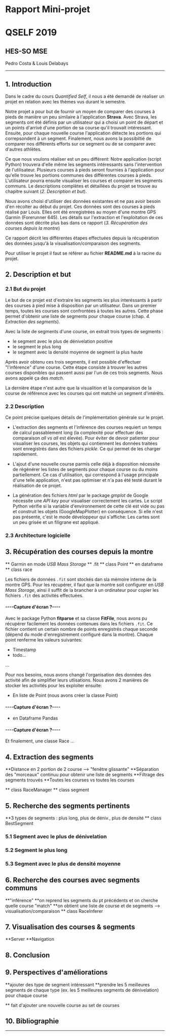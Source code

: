 # Rapport Mini-projet 
# QSELF 2019

## HES-SO MSE 


Pedro Costa & Louis Delabays

---

## 1. Introduction

Dans le cadre du cours *Quantified Self*, il nous a été demandé de réaliser un projet en relation avec les thèmes vus durant le semestre. 

Notre projet a pour but de fournir un moyen de comparer des courses à pieds de manière un peu similaire à l'application **Strava**. Avec Strava, les segments ont été définis par un utilisateur qui a choisi un point de départ et un points d'arrivé d'une portion de sa course qu'il trouvait intéressant. Ensuite, pour chaque nouvelle course l'application détecte les portions qui correpsondent à un segment. Finalement, nous avons la possibiltié de comparer nos différents efforts sur ce segment ou de se comparer avec d'autres athlètes.

Ce que nous voulons réaliser est un peu différent: Notre application (script Python) trouvera d'elle même les segments intéressants sans l'intervention de l'utilisateur. Plusieurs courses à pieds seront fournies à l'application pour qu'elle trouve les portions communes des différentes courses à pieds. L'utilisateur pourra ensuite visualiser les courses et comparer les segments communs. Le descriptions complètes et détaillées du projet se trouve au chapitre suivant (*2. Description et but*).

Nous avons choisi d'utiliser des données existantes et ne pas avoir besoin d'en récolter au début du projet. Ces données sont des courses à pieds réalisé par Louis. Elles ont été enregistrées au moyen d'une montre GPS Garmin (Forerunner 645). Les détails sur l'extraction et l'exploitation de ces données sont décrite plus bas dans ce rapport (*3. Récupération des courses depuis la montre*)

Ce rapport décrit les différentes étapes effectuées depuis la récupération des données jusqu'à la visualisation/comparaison des segments.

Pour utiliser le projet il faut se référer au fichier **README.md** à la racine du projet.

## 2. Description et but

### 2.1 But du projet

Le but de ce projet est d'extraire les segments les plus interéssants à partir des courses à pied mise à disposition par un utilisateur. Dans un premier temps, toutes les courses sont confrontées à toutes les autres. Cette phase permet d'obtenir une liste de segments pour chaque course (chap. *4. Extraction des segments*). 

Avec la liste de segments d'une course, on extrait trois types de segments :

* le segment avec le plus de dénivelation positive
* le segment le plus long
* le segment avec la densité moyenne de segment la plus haute

Après avoir obtenu ces trois segments, il est possible d'effectuer  "l'inférence" d'une course. Cette étape consiste à trouver les autres courses disponibles qui passent aussi par l'un de ces trois segments. Nous avons appelé ça des *match*.

La dernière étape n'est autre que la visualition et la comparaison de la course de référence avec les courses qui ont matché un segment d'intérêts. 

### 2.2 Description

Ce point précise quelques détails de l'implémentation générale sur le projet.

* L'extraction des segments et l'inférence des courses requiert un temps de calcul passablement long (la complexité pour effectuer des comparaison *all vs all* est élevée). Pour éviter de devoir patienter pour visualiser les courses, les objets qui contiennent les données traitées sont enregistrés dans des fichiers *pickle*. Ce qui permet de les charger rapidement.

* L'ajout d'une nouvelle course parmis celle déjà à disposition nécessite de régénérer les listes de segments pour chaque course ou du moins partiellement. Ce cas d'utilisation, qui correspond à l'usage principale d'une telle application, n'est pas optimiser et n'a pas été testé durant le réalisation de ce projet.

* La génération des fichiers *html* par le package *gmplot* de Google nécessite une *API key* pour visualiser correctement les cartes. Le script Python vérifie si la variable d'environnement de cette clé est vide ou pas et construit les objets (GoogleMapPlotter) en conséquence. Si elle n'est pas présente, c'est le mode développeur qui s'affiche: Les cartes sont un peu grisée et un filigrane est appliqué.

### 2.3 Architecture logicielle




## 3. Récupération des courses depuis la montre

** Garmin en mode *USB Mass Storage*
** .fit 
** class Point
** en dataframe
** class race

Les fichiers de données `.fit` sont stockés dan sla mémoire interne de la montre GPS. Pour les récupérer, il faut que la montre soit configurer en *USB Mass Storage*, ainsi il suffit de la brancher à un ordinateur pour copier les fichiers `.fit` des activités effectuées. 

#### ----Capture d'écran ?----

Avec le package Python **fitparse** et sa classe **FitFile**, nous avons pu récupérer facilement les données contenues dans les fichiers `.fit`.
Ce fichier contient un certain nombre de points enregistrés chaque seconde (dépend du mode d'enregistrement configuré dans la montre). Chaque point renferme les valeurs suivantes:

* Timestamp
* todo...

...

Pour nos besoins, nous avons changé l'organisation des données des activité afin de simplifier leurs utlisations. Nous avons 2 manières de stocker les activités pour les exploiter ensuite:

* En liste de Point (nous avons créer la classe Point)
#### ----Capture d'écran ?----

* en Dataframe Pandas
#### ----Capture d'écran ?----


Et finalement, une classe Race ...


## 4. Extraction des segments

**Distance en 2 portion de 2 course --> "fenêtre glissante"
**Séparation des "morceaux" continuu pour obtenir une liste de segments
**Filtrage des segments trouvés
**Toutes les courses vs toutes les courses

** class RaceManager
** class segment

## 5. Recherche des segments pertinents

**3 types de segments : plus long, plus de déniv., plus de densité 
** class BestSegment

### 5.1 Segment avec le plus de dénivelation

### 5.2 Segment le plus long

### 5.3 Segment avec le plus de densité moyenne


## 6. Recherche des courses avec segments communs

**"inférence"
**on reprend les segments du pt précédents et on cherche quelle course "match"
**on obtient une liste de course et de segments --> visualisation/comparaison
** class RaceInferer

## 7. Visualisation des courses & segments

**Server
**Navigation

## 8. Conclusion

## 9. Perspectives d'améliorations

**ajouter des type de segment intéressant 
**prendre les 5 meilleures segments de chaque type (ex. les 5 meilleures segments de dénivelation) pour chaque course

** fait d'ajouter une nouvelle course au set de courses 

## 10. Bibliographie

---


